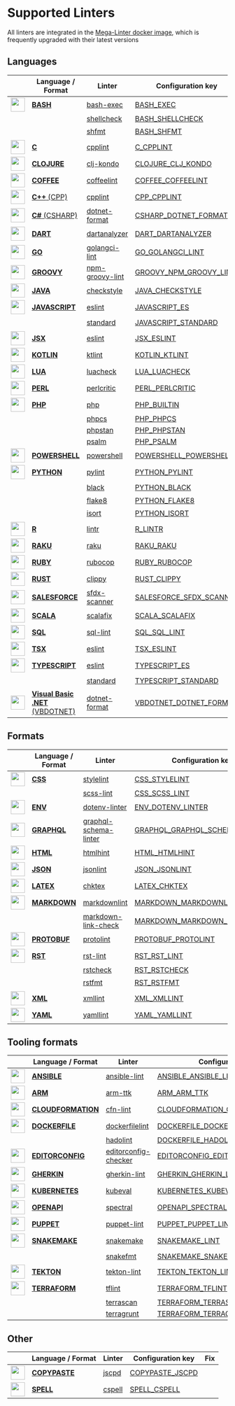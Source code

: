 <!-- markdownlint-disable MD013 -->
<!-- Generated by .automation/build.py, please do not update manually -->
<!-- supported-linters-section-start -->

# Supported Linters

All linters are integrated in the [Mega-Linter docker image](https://hub.docker.com/r/nvuillam/mega-linter), which is frequently upgraded with their latest versions

<!-- languages-section-start-->
<!-- linters-table-start -->
## Languages

| <!-- --> | Language / Format | Linter | Configuration key | Fix |
| --- | ----------------- | -------------- | ------------ | ------- |
| <img src="https://github.com/nvuillam/mega-linter/raw/master/docs/assets/icons/bash.ico" alt="" height="32px" class="megalinter-icon"></a> | [**BASH**](descriptors/bash.md#readme) | [bash-exec](descriptors/bash_bash_exec.md#readme)| [BASH_EXEC](descriptors/bash_bash_exec.md#readme)|  |
| <!-- --> |  | [shellcheck](descriptors/bash_shellcheck.md#readme)| [BASH_SHELLCHECK](descriptors/bash_shellcheck.md#readme)|  |
| <!-- --> |  | [shfmt](descriptors/bash_shfmt.md#readme)| [BASH_SHFMT](descriptors/bash_shfmt.md#readme)| :heavy_check_mark: |
| <img src="https://github.com/nvuillam/mega-linter/raw/master/docs/assets/icons/c.ico" alt="" height="32px" class="megalinter-icon"></a> | [**C**](descriptors/c.md#readme) | [cpplint](descriptors/c_cpplint.md#readme)| [C_CPPLINT](descriptors/c_cpplint.md#readme)|  |
| <img src="https://github.com/nvuillam/mega-linter/raw/master/docs/assets/icons/clojure.ico" alt="" height="32px" class="megalinter-icon"></a> | [**CLOJURE**](descriptors/clojure.md#readme) | [clj-kondo](descriptors/clojure_clj_kondo.md#readme)| [CLOJURE_CLJ_KONDO](descriptors/clojure_clj_kondo.md#readme)|  |
| <img src="https://github.com/nvuillam/mega-linter/raw/master/docs/assets/icons/coffee.ico" alt="" height="32px" class="megalinter-icon"></a> | [**COFFEE**](descriptors/coffee.md#readme) | [coffeelint](descriptors/coffee_coffeelint.md#readme)| [COFFEE_COFFEELINT](descriptors/coffee_coffeelint.md#readme)|  |
| <img src="https://github.com/nvuillam/mega-linter/raw/master/docs/assets/icons/cpp.ico" alt="" height="32px" class="megalinter-icon"></a> | [**C++** (CPP)](descriptors/cpp.md#readme) | [cpplint](descriptors/cpp_cpplint.md#readme)| [CPP_CPPLINT](descriptors/cpp_cpplint.md#readme)|  |
| <img src="https://github.com/nvuillam/mega-linter/raw/master/docs/assets/icons/csharp.ico" alt="" height="32px" class="megalinter-icon"></a> | [**C#** (CSHARP)](descriptors/csharp.md#readme) | [dotnet-format](descriptors/csharp_dotnet_format.md#readme)| [CSHARP_DOTNET_FORMAT](descriptors/csharp_dotnet_format.md#readme)| :heavy_check_mark: |
| <img src="https://github.com/nvuillam/mega-linter/raw/master/docs/assets/icons/dart.ico" alt="" height="32px" class="megalinter-icon"></a> | [**DART**](descriptors/dart.md#readme) | [dartanalyzer](descriptors/dart_dartanalyzer.md#readme)| [DART_DARTANALYZER](descriptors/dart_dartanalyzer.md#readme)|  |
| <img src="https://github.com/nvuillam/mega-linter/raw/master/docs/assets/icons/go.ico" alt="" height="32px" class="megalinter-icon"></a> | [**GO**](descriptors/go.md#readme) | [golangci-lint](descriptors/go_golangci_lint.md#readme)| [GO_GOLANGCI_LINT](descriptors/go_golangci_lint.md#readme)|  |
| <img src="https://github.com/nvuillam/mega-linter/raw/master/docs/assets/icons/groovy.ico" alt="" height="32px" class="megalinter-icon"></a> | [**GROOVY**](descriptors/groovy.md#readme) | [npm-groovy-lint](descriptors/groovy_npm_groovy_lint.md#readme)| [GROOVY_NPM_GROOVY_LINT](descriptors/groovy_npm_groovy_lint.md#readme)| :heavy_check_mark: |
| <img src="https://github.com/nvuillam/mega-linter/raw/master/docs/assets/icons/java.ico" alt="" height="32px" class="megalinter-icon"></a> | [**JAVA**](descriptors/java.md#readme) | [checkstyle](descriptors/java_checkstyle.md#readme)| [JAVA_CHECKSTYLE](descriptors/java_checkstyle.md#readme)|  |
| <img src="https://github.com/nvuillam/mega-linter/raw/master/docs/assets/icons/javascript.ico" alt="" height="32px" class="megalinter-icon"></a> | [**JAVASCRIPT**](descriptors/javascript.md#readme) | [eslint](descriptors/javascript_eslint.md#readme)| [JAVASCRIPT_ES](descriptors/javascript_eslint.md#readme)| :heavy_check_mark: |
| <!-- --> |  | [standard](descriptors/javascript_standard.md#readme)| [JAVASCRIPT_STANDARD](descriptors/javascript_standard.md#readme)| :heavy_check_mark: |
| <img src="https://github.com/nvuillam/mega-linter/raw/master/docs/assets/icons/jsx.ico" alt="" height="32px" class="megalinter-icon"></a> | [**JSX**](descriptors/jsx.md#readme) | [eslint](descriptors/jsx_eslint.md#readme)| [JSX_ESLINT](descriptors/jsx_eslint.md#readme)| :heavy_check_mark: |
| <img src="https://github.com/nvuillam/mega-linter/raw/master/docs/assets/icons/kotlin.ico" alt="" height="32px" class="megalinter-icon"></a> | [**KOTLIN**](descriptors/kotlin.md#readme) | [ktlint](descriptors/kotlin_ktlint.md#readme)| [KOTLIN_KTLINT](descriptors/kotlin_ktlint.md#readme)| :heavy_check_mark: |
| <img src="https://github.com/nvuillam/mega-linter/raw/master/docs/assets/icons/lua.ico" alt="" height="32px" class="megalinter-icon"></a> | [**LUA**](descriptors/lua.md#readme) | [luacheck](descriptors/lua_luacheck.md#readme)| [LUA_LUACHECK](descriptors/lua_luacheck.md#readme)|  |
| <img src="https://github.com/nvuillam/mega-linter/raw/master/docs/assets/icons/perl.ico" alt="" height="32px" class="megalinter-icon"></a> | [**PERL**](descriptors/perl.md#readme) | [perlcritic](descriptors/perl_perlcritic.md#readme)| [PERL_PERLCRITIC](descriptors/perl_perlcritic.md#readme)|  |
| <img src="https://github.com/nvuillam/mega-linter/raw/master/docs/assets/icons/php.ico" alt="" height="32px" class="megalinter-icon"></a> | [**PHP**](descriptors/php.md#readme) | [php](descriptors/php_php.md#readme)| [PHP_BUILTIN](descriptors/php_php.md#readme)|  |
| <!-- --> |  | [phpcs](descriptors/php_phpcs.md#readme)| [PHP_PHPCS](descriptors/php_phpcs.md#readme)|  |
| <!-- --> |  | [phpstan](descriptors/php_phpstan.md#readme)| [PHP_PHPSTAN](descriptors/php_phpstan.md#readme)|  |
| <!-- --> |  | [psalm](descriptors/php_psalm.md#readme)| [PHP_PSALM](descriptors/php_psalm.md#readme)|  |
| <img src="https://github.com/nvuillam/mega-linter/raw/master/docs/assets/icons/powershell.ico" alt="" height="32px" class="megalinter-icon"></a> | [**POWERSHELL**](descriptors/powershell.md#readme) | [powershell](descriptors/powershell_powershell.md#readme)| [POWERSHELL_POWERSHELL](descriptors/powershell_powershell.md#readme)|  |
| <img src="https://github.com/nvuillam/mega-linter/raw/master/docs/assets/icons/python.ico" alt="" height="32px" class="megalinter-icon"></a> | [**PYTHON**](descriptors/python.md#readme) | [pylint](descriptors/python_pylint.md#readme)| [PYTHON_PYLINT](descriptors/python_pylint.md#readme)|  |
| <!-- --> |  | [black](descriptors/python_black.md#readme)| [PYTHON_BLACK](descriptors/python_black.md#readme)| :heavy_check_mark: |
| <!-- --> |  | [flake8](descriptors/python_flake8.md#readme)| [PYTHON_FLAKE8](descriptors/python_flake8.md#readme)|  |
| <!-- --> |  | [isort](descriptors/python_isort.md#readme)| [PYTHON_ISORT](descriptors/python_isort.md#readme)| :heavy_check_mark: |
| <img src="https://github.com/nvuillam/mega-linter/raw/master/docs/assets/icons/r.ico" alt="" height="32px" class="megalinter-icon"></a> | [**R**](descriptors/r.md#readme) | [lintr](descriptors/r_lintr.md#readme)| [R_LINTR](descriptors/r_lintr.md#readme)|  |
| <img src="https://github.com/nvuillam/mega-linter/raw/master/docs/assets/icons/raku.ico" alt="" height="32px" class="megalinter-icon"></a> | [**RAKU**](descriptors/raku.md#readme) | [raku](descriptors/raku_raku.md#readme)| [RAKU_RAKU](descriptors/raku_raku.md#readme)|  |
| <img src="https://github.com/nvuillam/mega-linter/raw/master/docs/assets/icons/ruby.ico" alt="" height="32px" class="megalinter-icon"></a> | [**RUBY**](descriptors/ruby.md#readme) | [rubocop](descriptors/ruby_rubocop.md#readme)| [RUBY_RUBOCOP](descriptors/ruby_rubocop.md#readme)| :heavy_check_mark: |
| <img src="https://github.com/nvuillam/mega-linter/raw/master/docs/assets/icons/rust.ico" alt="" height="32px" class="megalinter-icon"></a> | [**RUST**](descriptors/rust.md#readme) | [clippy](descriptors/rust_clippy.md#readme)| [RUST_CLIPPY](descriptors/rust_clippy.md#readme)|  |
| <img src="https://github.com/nvuillam/mega-linter/raw/master/docs/assets/icons/default.ico" alt="" height="32px" class="megalinter-icon"></a> | [**SALESFORCE**](descriptors/salesforce.md#readme) | [sfdx-scanner](descriptors/salesforce_sfdx_scanner.md#readme)| [SALESFORCE_SFDX_SCANNER](descriptors/salesforce_sfdx_scanner.md#readme)|  |
| <img src="https://github.com/nvuillam/mega-linter/raw/master/docs/assets/icons/scala.ico" alt="" height="32px" class="megalinter-icon"></a> | [**SCALA**](descriptors/scala.md#readme) | [scalafix](descriptors/scala_scalafix.md#readme)| [SCALA_SCALAFIX](descriptors/scala_scalafix.md#readme)|  |
| <img src="https://github.com/nvuillam/mega-linter/raw/master/docs/assets/icons/sql.ico" alt="" height="32px" class="megalinter-icon"></a> | [**SQL**](descriptors/sql.md#readme) | [sql-lint](descriptors/sql_sql_lint.md#readme)| [SQL_SQL_LINT](descriptors/sql_sql_lint.md#readme)|  |
| <img src="https://github.com/nvuillam/mega-linter/raw/master/docs/assets/icons/tsx.ico" alt="" height="32px" class="megalinter-icon"></a> | [**TSX**](descriptors/tsx.md#readme) | [eslint](descriptors/tsx_eslint.md#readme)| [TSX_ESLINT](descriptors/tsx_eslint.md#readme)| :heavy_check_mark: |
| <img src="https://github.com/nvuillam/mega-linter/raw/master/docs/assets/icons/typescript.ico" alt="" height="32px" class="megalinter-icon"></a> | [**TYPESCRIPT**](descriptors/typescript.md#readme) | [eslint](descriptors/typescript_eslint.md#readme)| [TYPESCRIPT_ES](descriptors/typescript_eslint.md#readme)| :heavy_check_mark: |
| <!-- --> |  | [standard](descriptors/typescript_standard.md#readme)| [TYPESCRIPT_STANDARD](descriptors/typescript_standard.md#readme)| :heavy_check_mark: |
| <img src="https://github.com/nvuillam/mega-linter/raw/master/docs/assets/icons/default.ico" alt="" height="32px" class="megalinter-icon"></a> | [**Visual Basic .NET** (VBDOTNET)](descriptors/vbdotnet.md#readme) | [dotnet-format](descriptors/vbdotnet_dotnet_format.md#readme)| [VBDOTNET_DOTNET_FORMAT](descriptors/vbdotnet_dotnet_format.md#readme)| :heavy_check_mark: |

## Formats

| <!-- --> | Language / Format | Linter | Configuration key | Fix |
| --- | ----------------- | -------------- | ------------ | ------- |
| <img src="https://github.com/nvuillam/mega-linter/raw/master/docs/assets/icons/css.ico" alt="" height="32px" class="megalinter-icon"></a> | [**CSS**](descriptors/css.md#readme) | [stylelint](descriptors/css_stylelint.md#readme)| [CSS_STYLELINT](descriptors/css_stylelint.md#readme)| :heavy_check_mark: |
| <!-- --> |  | [scss-lint](descriptors/css_scss_lint.md#readme)| [CSS_SCSS_LINT](descriptors/css_scss_lint.md#readme)|  |
| <img src="https://github.com/nvuillam/mega-linter/raw/master/docs/assets/icons/env.ico" alt="" height="32px" class="megalinter-icon"></a> | [**ENV**](descriptors/env.md#readme) | [dotenv-linter](descriptors/env_dotenv_linter.md#readme)| [ENV_DOTENV_LINTER](descriptors/env_dotenv_linter.md#readme)| :heavy_check_mark: |
| <img src="https://github.com/nvuillam/mega-linter/raw/master/docs/assets/icons/graphql.ico" alt="" height="32px" class="megalinter-icon"></a> | [**GRAPHQL**](descriptors/graphql.md#readme) | [graphql-schema-linter](descriptors/graphql_graphql_schema_linter.md#readme)| [GRAPHQL_GRAPHQL_SCHEMA_LINTER](descriptors/graphql_graphql_schema_linter.md#readme)|  |
| <img src="https://github.com/nvuillam/mega-linter/raw/master/docs/assets/icons/html.ico" alt="" height="32px" class="megalinter-icon"></a> | [**HTML**](descriptors/html.md#readme) | [htmlhint](descriptors/html_htmlhint.md#readme)| [HTML_HTMLHINT](descriptors/html_htmlhint.md#readme)|  |
| <img src="https://github.com/nvuillam/mega-linter/raw/master/docs/assets/icons/json.ico" alt="" height="32px" class="megalinter-icon"></a> | [**JSON**](descriptors/json.md#readme) | [jsonlint](descriptors/json_jsonlint.md#readme)| [JSON_JSONLINT](descriptors/json_jsonlint.md#readme)|  |
| <img src="https://github.com/nvuillam/mega-linter/raw/master/docs/assets/icons/latex.ico" alt="" height="32px" class="megalinter-icon"></a> | [**LATEX**](descriptors/latex.md#readme) | [chktex](descriptors/latex_chktex.md#readme)| [LATEX_CHKTEX](descriptors/latex_chktex.md#readme)|  |
| <img src="https://github.com/nvuillam/mega-linter/raw/master/docs/assets/icons/markdown.ico" alt="" height="32px" class="megalinter-icon"></a> | [**MARKDOWN**](descriptors/markdown.md#readme) | [markdownlint](descriptors/markdown_markdownlint.md#readme)| [MARKDOWN_MARKDOWNLINT](descriptors/markdown_markdownlint.md#readme)| :heavy_check_mark: |
| <!-- --> |  | [markdown-link-check](descriptors/markdown_markdown_link_check.md#readme)| [MARKDOWN_MARKDOWN_LINK_CHECK](descriptors/markdown_markdown_link_check.md#readme)|  |
| <img src="https://github.com/nvuillam/mega-linter/raw/master/docs/assets/icons/protobuf.ico" alt="" height="32px" class="megalinter-icon"></a> | [**PROTOBUF**](descriptors/protobuf.md#readme) | [protolint](descriptors/protobuf_protolint.md#readme)| [PROTOBUF_PROTOLINT](descriptors/protobuf_protolint.md#readme)| :heavy_check_mark: |
| <img src="https://github.com/nvuillam/mega-linter/raw/master/docs/assets/icons/rst.ico" alt="" height="32px" class="megalinter-icon"></a> | [**RST**](descriptors/rst.md#readme) | [rst-lint](descriptors/rst_rst_lint.md#readme)| [RST_RST_LINT](descriptors/rst_rst_lint.md#readme)|  |
| <!-- --> |  | [rstcheck](descriptors/rst_rstcheck.md#readme)| [RST_RSTCHECK](descriptors/rst_rstcheck.md#readme)|  |
| <!-- --> |  | [rstfmt](descriptors/rst_rstfmt.md#readme)| [RST_RSTFMT](descriptors/rst_rstfmt.md#readme)| :heavy_check_mark: |
| <img src="https://github.com/nvuillam/mega-linter/raw/master/docs/assets/icons/xml.ico" alt="" height="32px" class="megalinter-icon"></a> | [**XML**](descriptors/xml.md#readme) | [xmllint](descriptors/xml_xmllint.md#readme)| [XML_XMLLINT](descriptors/xml_xmllint.md#readme)|  |
| <img src="https://github.com/nvuillam/mega-linter/raw/master/docs/assets/icons/yaml.ico" alt="" height="32px" class="megalinter-icon"></a> | [**YAML**](descriptors/yaml.md#readme) | [yamllint](descriptors/yaml_yamllint.md#readme)| [YAML_YAMLLINT](descriptors/yaml_yamllint.md#readme)|  |

## Tooling formats

| <!-- --> | Language / Format | Linter | Configuration key | Fix |
| --- | ----------------- | -------------- | ------------ | ------- |
| <img src="https://github.com/nvuillam/mega-linter/raw/master/docs/assets/icons/ansible.ico" alt="" height="32px" class="megalinter-icon"></a> | [**ANSIBLE**](descriptors/ansible.md#readme) | [ansible-lint](descriptors/ansible_ansible_lint.md#readme)| [ANSIBLE_ANSIBLE_LINT](descriptors/ansible_ansible_lint.md#readme)|  |
| <img src="https://github.com/nvuillam/mega-linter/raw/master/docs/assets/icons/arm.ico" alt="" height="32px" class="megalinter-icon"></a> | [**ARM**](descriptors/arm.md#readme) | [arm-ttk](descriptors/arm_arm_ttk.md#readme)| [ARM_ARM_TTK](descriptors/arm_arm_ttk.md#readme)|  |
| <img src="https://github.com/nvuillam/mega-linter/raw/master/docs/assets/icons/cloudformation.ico" alt="" height="32px" class="megalinter-icon"></a> | [**CLOUDFORMATION**](descriptors/cloudformation.md#readme) | [cfn-lint](descriptors/cloudformation_cfn_lint.md#readme)| [CLOUDFORMATION_CFN_LINT](descriptors/cloudformation_cfn_lint.md#readme)|  |
| <img src="https://github.com/nvuillam/mega-linter/raw/master/docs/assets/icons/dockerfile.ico" alt="" height="32px" class="megalinter-icon"></a> | [**DOCKERFILE**](descriptors/dockerfile.md#readme) | [dockerfilelint](descriptors/dockerfile_dockerfilelint.md#readme)| [DOCKERFILE_DOCKERFILELINT](descriptors/dockerfile_dockerfilelint.md#readme)|  |
| <!-- --> |  | [hadolint](descriptors/dockerfile_hadolint.md#readme)| [DOCKERFILE_HADOLINT](descriptors/dockerfile_hadolint.md#readme)|  |
| <img src="https://github.com/nvuillam/mega-linter/raw/master/docs/assets/icons/editorconfig.ico" alt="" height="32px" class="megalinter-icon"></a> | [**EDITORCONFIG**](descriptors/editorconfig.md#readme) | [editorconfig-checker](descriptors/editorconfig_editorconfig_checker.md#readme)| [EDITORCONFIG_EDITORCONFIG_CHECKER](descriptors/editorconfig_editorconfig_checker.md#readme)|  |
| <img src="https://github.com/nvuillam/mega-linter/raw/master/docs/assets/icons/gherkin.ico" alt="" height="32px" class="megalinter-icon"></a> | [**GHERKIN**](descriptors/gherkin.md#readme) | [gherkin-lint](descriptors/gherkin_gherkin_lint.md#readme)| [GHERKIN_GHERKIN_LINT](descriptors/gherkin_gherkin_lint.md#readme)|  |
| <img src="https://github.com/nvuillam/mega-linter/raw/master/docs/assets/icons/kubernetes.ico" alt="" height="32px" class="megalinter-icon"></a> | [**KUBERNETES**](descriptors/kubernetes.md#readme) | [kubeval](descriptors/kubernetes_kubeval.md#readme)| [KUBERNETES_KUBEVAL](descriptors/kubernetes_kubeval.md#readme)|  |
| <img src="https://github.com/nvuillam/mega-linter/raw/master/docs/assets/icons/openapi.ico" alt="" height="32px" class="megalinter-icon"></a> | [**OPENAPI**](descriptors/openapi.md#readme) | [spectral](descriptors/openapi_spectral.md#readme)| [OPENAPI_SPECTRAL](descriptors/openapi_spectral.md#readme)|  |
| <img src="https://github.com/nvuillam/mega-linter/raw/master/docs/assets/icons/puppet.ico" alt="" height="32px" class="megalinter-icon"></a> | [**PUPPET**](descriptors/puppet.md#readme) | [puppet-lint](descriptors/puppet_puppet_lint.md#readme)| [PUPPET_PUPPET_LINT](descriptors/puppet_puppet_lint.md#readme)| :heavy_check_mark: |
| <img src="https://github.com/nvuillam/mega-linter/raw/master/docs/assets/icons/snakemake.ico" alt="" height="32px" class="megalinter-icon"></a> | [**SNAKEMAKE**](descriptors/snakemake.md#readme) | [snakemake](descriptors/snakemake_snakemake.md#readme)| [SNAKEMAKE_LINT](descriptors/snakemake_snakemake.md#readme)|  |
| <!-- --> |  | [snakefmt](descriptors/snakemake_snakefmt.md#readme)| [SNAKEMAKE_SNAKEFMT](descriptors/snakemake_snakefmt.md#readme)| :heavy_check_mark: |
| <img src="https://github.com/nvuillam/mega-linter/raw/master/docs/assets/icons/tekton.ico" alt="" height="32px" class="megalinter-icon"></a> | [**TEKTON**](descriptors/tekton.md#readme) | [tekton-lint](descriptors/tekton_tekton_lint.md#readme)| [TEKTON_TEKTON_LINT](descriptors/tekton_tekton_lint.md#readme)|  |
| <img src="https://github.com/nvuillam/mega-linter/raw/master/docs/assets/icons/terraform.ico" alt="" height="32px" class="megalinter-icon"></a> | [**TERRAFORM**](descriptors/terraform.md#readme) | [tflint](descriptors/terraform_tflint.md#readme)| [TERRAFORM_TFLINT](descriptors/terraform_tflint.md#readme)|  |
| <!-- --> |  | [terrascan](descriptors/terraform_terrascan.md#readme)| [TERRAFORM_TERRASCAN](descriptors/terraform_terrascan.md#readme)|  |
| <!-- --> |  | [terragrunt](descriptors/terraform_terragrunt.md#readme)| [TERRAFORM_TERRAGRUNT](descriptors/terraform_terragrunt.md#readme)|  |

## Other

| <!-- --> | Language / Format | Linter | Configuration key | Fix |
| --- | ----------------- | -------------- | ------------ | ------- |
| <img src="https://github.com/nvuillam/mega-linter/raw/master/docs/assets/icons/copypaste.ico" alt="" height="32px" class="megalinter-icon"></a> | [**COPYPASTE**](descriptors/copypaste.md#readme) | [jscpd](descriptors/copypaste_jscpd.md#readme)| [COPYPASTE_JSCPD](descriptors/copypaste_jscpd.md#readme)|  |
| <img src="https://github.com/nvuillam/mega-linter/raw/master/docs/assets/icons/spell.ico" alt="" height="32px" class="megalinter-icon"></a> | [**SPELL**](descriptors/spell.md#readme) | [cspell](descriptors/spell_cspell.md#readme)| [SPELL_CSPELL](descriptors/spell_cspell.md#readme)|  |

<!-- linters-table-end -->

<!-- supported-linters-section-end -->
